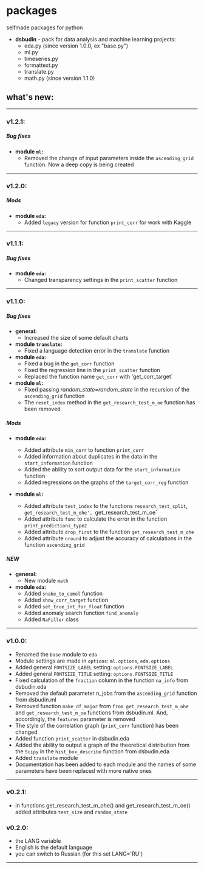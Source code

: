 # packages
selfmade packages for python

- **dsbudin** - pack for data analysis and machine learning projects:
    - eda.py (since version 1.0.0, ex "base.py")
    - ml.py
    - timeseries.py
    - formattext.py
    - translate.py
    - math.py (since version 1.1.0)

## what's new:

---
### v1.2.1:
##### Bug fixes
- **module `ml`:**
	- Removed the change of input parameters inside the `ascending_grid` function. Now a deep copy is being created
---
### v1.2.0:
##### Mods
- **module `eda`:**
	- Added `legacy` version for function `print_corr` for work with Kaggle
---
### v1.1.1:
##### Bug fixes
- **module `eda`:**
	- Changed transparency settings in the `print_scatter` function
---
### v1.1.0:
##### Bug fixes
- **general:**
    - Increased the size of some default charts
- **module `translate`:**
    - Fixed a language detection error in the `translate` function
- **module `eda`:**
    - Fixed a bug in the `get_corr` function
    - Fixed the regression line in the `print_scatter` function
    - Replaced the function name `get_corr` with 'get_corr_target`
- **module `ml`:**
    - Fixed passing *random_state=random_state* in the recursion of the `ascending_grid` function
    - The `reset_index` method in the `get_research_test_m_oe` function has been removed

##### Mods
- **module `eda`:**
    - Added attribute `min_corr` to function `print_corr`
    - Added information about duplicates in the data in the `start_information` function
    - Added the ability to sort output data for the `start_information` function
    - Added regressions on the graphs of the `target_corr_reg` function

- **module `ml`:**
    - Added attribute `test_index` to the functions `research_test_split`, `get_research_test_m_ohe', `get_research_test_m_oe`
    - Added attribute `func` to calculate the error in the function `print_predictions_type2`
    - Added attribute `drop_first` to the function `get_research_test_m_ohe`
    - Added attribute `nround` to adjust the accuracy of calculations in the function `ascending_grid`

##### NEW
- **general:**
    - New module `math`
- **module `eda`:**
    - Added `snake_to_camel` function
    - Added `show_corr_target` function
    - Added `set_true_int_for_float` function
    - Added anomaly search function `find_anomaly`
    - Added `NaFiller` class
---
### v1.0.0:
- Renamed the `base` module to `eda`
- Module settings are made in `options`: `ml.options`, `eda.options`
- Added general `FONTSIZE_LABEL` setting: `options.FONTSIZE_LABEL`
- Added general `FONTSIZE_TITLE` setting: `options.FONTSIZE_TITLE`
- Fixed calculation of the `fraction` column in the function `na_info` from dsbudin.eda
- Removed the default parameter n_jobs from the `ascending_grid` function from dsbudin.ml
- Removed function `make_df_major` from `from get_research_test_m_ohe` and `get_research_test_m_oe` functions from dsbudin.ml. And, accordingly, the `features` parameter is removed
- The style of the correlation graph (`print_corr` function) has been changed
- Added function `print_scatter` in dsbudin.eda
- Added the ability to output a graph of the theoretical distribution from the `Scipy` in the `hist_box_describe` function from dsbudin.eda
- Added `translate` module
- Documentation has been added to each module and the names of some parameters have been replaced with more native ones
---
### v0.2.1:
- in functions get_research_test_m_ohe() and get_research_test_m_oe() added attributes `test_size` and `random_state`
### v0.2.0:
- the LANG variable
- English is the default language
- you can switch to Russian (for this set LANG='RU')
---